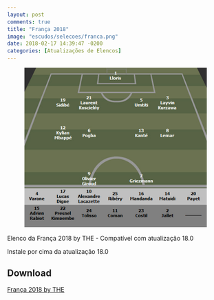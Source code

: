 ```yaml
---
layout: post
comments: true
title: "França 2018"
image: "escudos/selecoes/franca.png"
date: 2018-02-17 14:39:47 -0200
categories: [Atualizações de Elencos]
---
```


<figure>
	<img src="/assets/img/elencos/2018/selecoes/franca.jpg" alt="Elenco da França 2018" title="Elenco da França 2018">
</figure>

Elenco da França 2018 by THE - Compatível com atualização 18.0

Instale por cima da atualização 18.0

<h2>Download</h2>
<div class="download">
  <a class="download-button" href="https://goo.gl/sFgp2D" data-filesize="2.3 MB">França 2018 by THE</a>
</div>
